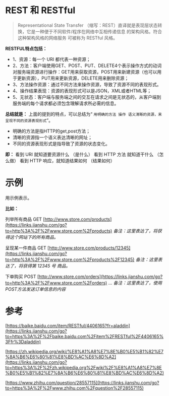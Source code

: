 # REST 和 RESTful

>  Representational State Transfer （缩写：REST）直译就是表现层状态转换，它是一种便于不同软件/程序在网络中互相传递信息 的架构风格。符合这种架构风格的网络服务 可被称为 RESTful 风格。 

**RESTFUL特点包括：**

- 1、资源：每一个 URI 都代表一种资源；
- 2、方法：客户端使用GET、POST、PUT、DELETE4个表示操作方式的动词对服务端资源进行操作：GET用来获取资源，POST用来新建资源（也可以用于更新资源），PUT用来更新资源，DELETE用来删除资源；
- 3、方法操作资源：通过不同方法来操作资源，导致了资源不同的表现形式。
- 4、操作结果表现：资源的表现形式可以是JSON，XML或者HTML等；
- 5、无状态：客户端与服务端之间的交互在请求之间是无状态的，从客户端到服务端的每个请求都必须包含理解请求所必需的信息。

**总结就是：** 上面的提到的特点，可以总结为“ `用明确的方法 操作 语义清晰的资源，来呈现不同的资源表现形式`”。

- 明确的方法是指HTTP的get,post方法；
- 清晰的资源指一个语义表达清晰的网址；
- 不同的资源表现形式是指导致了资源的状态变化。

**即：** 看到 URI 就知道要资源什么     （是什么） 看到 HTTP 方法 就知道干什么   （怎么做） 看到 HTTP 响应，就知道结果如何 （结果如何）

# 示例

用示例表示。

**比如：**

列举所有商品 GET [http://www.store.com/products](https://links.jianshu.com/go?to=http%3A%2F%2Fwww.store.com%2Fproducts) *备注：这里表达了，将获得这个网站下的所有商品。*

呈现某一件商品 GET [http://www.store.com/products/12345](https://links.jianshu.com/go?to=http%3A%2F%2Fwww.store.com%2Fproducts%2F12345) *备注：这里表达了，将获得第 12345 号 商品。*

下单购买 POST [http://www.store.com/orders](https://links.jianshu.com/go?to=http%3A%2F%2Fwww.store.com%2Forders) <purchase-order> <item> ... </item> </purchase-order> *备注：这里表达了，使用POST方法发送订单信息的内容*

# 参考

[https://baike.baidu.com/item/RESTful/4406165?fr=aladdin](https://links.jianshu.com/go?to=https%3A%2F%2Fbaike.baidu.com%2Fitem%2FRESTful%2F4406165%3Ffr%3Daladdin)

[https://zh.wikipedia.org/wiki/%E8%A1%A8%E7%8E%B0%E5%B1%82%E7%8A%B6%E6%80%81%E8%BD%AC%E6%8D%A2](https://links.jianshu.com/go?to=https%3A%2F%2Fzh.wikipedia.org%2Fwiki%2F%E8%A1%A8%E7%8E%B0%E5%B1%82%E7%8A%B6%E6%80%81%E8%BD%AC%E6%8D%A2)

[https://www.zhihu.com/question/28557115](https://links.jianshu.com/go?to=https%3A%2F%2Fwww.zhihu.com%2Fquestion%2F28557115)